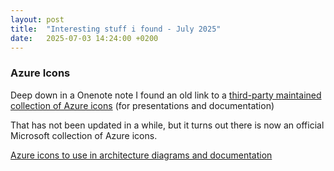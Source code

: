 ```yaml
---
layout: post
title:  "Interesting stuff i found - July 2025"
date:   2025-07-03 14:24:00 +0200
---
```

### Azure Icons
Deep down in a Onenote note I found an old link to a [third-party maintained collection of Azure icons](https://github.com/benc-uk/icon-collection) (for presentations and documentation) 

That has not been updated in a while, but it turns out there is now an official Microsoft collection of Azure icons.

[Azure icons to use in architecture diagrams and documentation](https://learn.microsoft.com/en-us/azure/architecture/icons/)
